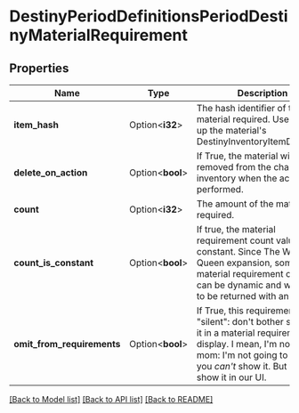 # DestinyPeriodDefinitionsPeriodDestinyMaterialRequirement

## Properties

Name | Type | Description | Notes
------------ | ------------- | ------------- | -------------
**item_hash** | Option<**i32**> | The hash identifier of the material required. Use it to look up the material's DestinyInventoryItemDefinition. | [optional]
**delete_on_action** | Option<**bool**> | If True, the material will be removed from the character's inventory when the action is performed. | [optional]
**count** | Option<**i32**> | The amount of the material required. | [optional]
**count_is_constant** | Option<**bool**> | If true, the material requirement count value is constant. Since The Witch Queen expansion, some material requirement counts can be dynamic and will need to be returned with an API call. | [optional]
**omit_from_requirements** | Option<**bool**> | If True, this requirement is \"silent\": don't bother showing it in a material requirements display. I mean, I'm not your mom: I'm not going to tell you you *can't* show it. But we won't show it in our UI. | [optional]

[[Back to Model list]](../README.md#documentation-for-models) [[Back to API list]](../README.md#documentation-for-api-endpoints) [[Back to README]](../README.md)


